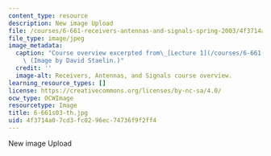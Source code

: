 ```yaml
---
content_type: resource
description: New image Upload
file: /courses/6-661-receivers-antennas-and-signals-spring-2003/4f3714a07cd3fc0296ec74736f9f2ff4_6-661s03-th.jpg
file_type: image/jpeg
image_metadata:
  caption: "Course overview excerpted from\_[Lecture 1](/courses/6-661-receivers-antennas-and-signals-spring-2003/pages/lecture-notes).\
    \ (Image by David Staelin.)"
  credit: ''
  image-alt: Receivers, Antennas, and Signals course overview.
learning_resource_types: []
license: https://creativecommons.org/licenses/by-nc-sa/4.0/
ocw_type: OCWImage
resourcetype: Image
title: 6-661s03-th.jpg
uid: 4f3714a0-7cd3-fc02-96ec-74736f9f2ff4
---
```

New image Upload